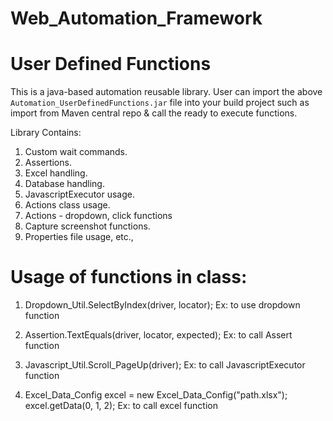 # Web_Automation_Framework
# User Defined Functions

This is a java-based automation reusable library. User can import the above 
`Automation_UserDefinedFunctions.jar` file into your build project such as import from Maven 
central repo & call the ready to execute functions. 


Library Contains:
1. Custom wait commands.
2. Assertions.
3. Excel handling.
4. Database handling.
5. JavascriptExecutor usage.
6. Actions class usage.
7. Actions - dropdown, click functions
8. Capture screenshot functions.
9. Properties file usage, etc., 


# Usage of functions in class:

1. Dropdown_Util.SelectByIndex(driver, locator);
Ex: to use dropdown function

2. Assertion.TextEquals(driver, locator, expected);
Ex: to call Assert function

3. Javascript_Util.Scroll_PageUp(driver);
Ex: to call JavascriptExecutor function

4. Excel_Data_Config excel = new Excel_Data_Config("path.xlsx");
   excel.getData(0, 1, 2);
Ex: to call excel function